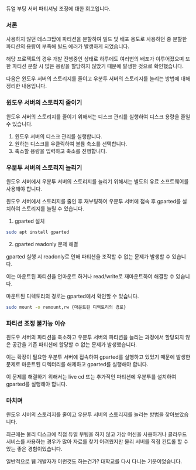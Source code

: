 듀얼 부팅 서버 파티셔닝 조정에 대한 회고입니다.

### 서론

사용하지 않던 데스크탑에 파티션을 분할하여 빌드 및 배포 용도로 사용하던 중 분할한 파티션의 용량이 부족해 빌드 에러가 발생하게 되었습니다.

해당 프로젝트의 경우 개발 진행중인 상태로 하루에도 여러번의 배포가 이루어졌으며 또한 파티션 분할 시 많은 용량을 할당하지 않았기 때문에 발생한 것으로 확인했습니다.

다음은 윈도우 서버의 스토리지를 줄이고 우분투 서버의 스토리지를 늘리는 방법에 대해 정리한 내용입니다.


### 윈도우 서버의 스토리지 줄이기

윈도우 서버의 스토리지를 줄이기 위해서는 디스크 관리를 실행하여 디스크 용량을 줄일 수 있습니다.

1. 윈도우 서버의 디스크 관리를 실행합니다.
2. 원하는 디스크를 우클릭하여 볼륨 축소를 선택합니다.
3. 축소할 용량을 입력하고 축소를 진행합니다.

### 우분투 서버의 스토리지 늘리기

윈도우 서버에서 우분투 서버의 스토리지를 늘리기 위해서는 별도의 유료 소프트웨어를 사용해야 합니다.

윈도우 서버에서 스토리지를 줄인 후 재부팅하여 우분투 서버에 접속 후 gparted를 설치하여 스토리지를 늘릴 수 있습니다.

1. gparted 설치
```bash
sudo apt install gparted
```

2. gparted readonly 문제 해결

gparted 실행 시 readonly로 인해 파티션을 조작할 수 없는 문제가 발생할 수 있습니다.

이는 마운트된 파티션을 언마운트 하거나 read/write로 재마운트하여 해결할 수 있습니다.

마운트된 디렉토리의 경로는 gparted에서 확인할 수 있습니다.

```bash
sudo mount -o remount,rw {마운트된 디렉토리의 경로}
```

### 파티션 조정 불가능 이슈

윈도우 서버의 파티션을 축소하고 우분투 서버의 파티션을 늘리는 과정에서 할당되지 않은 공간을 기존 파티션에 할당할 수 없는 문제가 발생했습니다.

이는 확장이 필요한 우분투 서버에 접속하여 gparted를 실행하고 있었기 때문에 발생한 문제로 마운트된 디렉터리를 해제하고 gparted를 실행해야 합니다.

이 문제를 해결하기 위해서는 live cd 또는 추가적인 파티션에 우분투를 설치하여 gparted를 실행해야 합니다.

### 마치며

윈도우 서버의 스토리지를 줄이고 우분투 서버의 스토리지를 늘리는 방법을 찾아보았습니다.

최근에는 물리 디스크에 직접 듀얼 부팅을 하지 않고 가상 머신을 사용하거나 클라우드 서비스를 사용하는 경우가 많아 자료를 찾기 어려웠지만 물리 서버를 직접 컨트롤 할 수 있는 좋은 경험이었습니다.

일반적으로 웹 개발자가 이런것도 하는건가? 대학교를 다시 다니는 기분이었습니다.